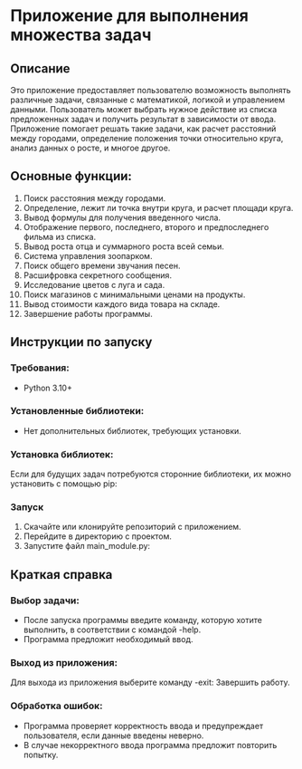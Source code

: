 # Приложение для выполнения множества задач

## Описание

Это приложение предоставляет пользователю возможность выполнять различные задачи, связанные с математикой, логикой и управлением данными. Пользователь может выбрать нужное действие из списка предложенных задач и получить результат в зависимости от ввода. Приложение помогает решать такие задачи, как расчет расстояний между городами, определение положения точки относительно круга, анализ данных о росте, и многое другое.

## Основные функции:

1. Поиск расстояния между городами.
2. Определение, лежит ли точка внутри круга, и расчет площади круга.
3. Вывод формулы для получения введенного числа.
4. Отображение первого, последнего, второго и предпоследнего фильма из списка.
5. Вывод роста отца и суммарного роста всей семьи.
6. Система управления зоопарком.
7. Поиск общего времени звучания песен.
8. Расшифровка секретного сообщения.
9. Исследование цветов с луга и сада.
10. Поиск магазинов с минимальными ценами на продукты.
11. Вывод стоимости каждого вида товара на складе.
12. Завершение работы программы.

## Инструкции по запуску

### Требования:
- Python 3.10+

### Установленные библиотеки:
- Нет дополнительных библиотек, требующих установки.

### Установка библиотек:
Если для будущих задач потребуются сторонние библиотеки, их можно установить с помощью pip:

### Запуск
1. Скачайте или клонируйте репозиторий с приложением.
2. Перейдите в директорию с проектом.
3. Запустите файл main_module.py:


## Краткая справка

### Выбор задачи:
- После запуска программы введите команду, которую хотите выполнить, в соответствии с командой -help.
- Программа предложит необходимый ввод.

### Выход из приложения:
Для выхода из приложения выберите команду -exit: Завершить работу.

### Обработка ошибок:
- Программа проверяет корректность ввода и предупреждает пользователя, если данные введены неверно.
- В случае некорректного ввода программа предложит повторить попытку.
